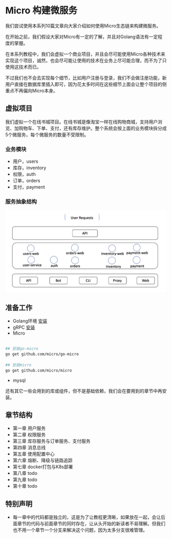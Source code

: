 # Micro 构建微服务

我们尝试使用本系列10篇文章向大家介绍如何使用Micro生态链来构建微服务。

在开始之前，我们假设大家对Micro有一定的了解，并且对Golang语法有一定程度的掌握。

在本系列教程中，我们会虚拟一个商业项目，并且会尽可能使用Micro各种技术来实现这个项目，诚然，也会尽可能让使用的技术在业务上尽可能合理，而不为了只使用这技术而已。

不过我们也不会去实现每个细节，比如用户注册与登录，我们不会做注册功能，新用户直接在数据库里插入即可，因为花太多时间在这些细节上面会让整个项目的侧重点不再偏向Micro本身。

## 虚拟项目

我们虚拟一个在线书城项目。在线书城是像淘宝一样在线购物商城，支持用户浏览、加购物车、下单、支付，还有库存维护。整个系统会按上面的业务模块拆分成5个微服务，每个微服务的数量不受限制。

### 业务模块

- 用户，users
- 库存，inventory
- 权限，auth
- 订单，orders
- 支付，payment

### 服务抽象结构

![](./docs/design.png)

## 准备工作

- Golang环境 [安装](https://golang.google.cn/)
- gRPC [安装](https://grpc.io/docs/quickstart/go.html)
- Micro

```bash

## 安装go-micro
go get github.com/micro/go-micro

## 安装micro
go get github.com/micro/micro

```
- mysql


还有其它一些会用到的库或组件，但不是基础依赖，我们会在要用到的章节中再安装。

## 章节结构

- 第一章 用户服务
- 第二章 权限服务
- 第三章 库存服务与订单服务、支付服务
- 第四章 消息总线
- 第五章 使用配置中心
- 第六章 熔断、降级与链路追踪
- 第七章 docker打包与K8s部署
- 第八章 todo
- 第九章 todo
- 第十章 todo

## 特别声明

- 每一章中的代码都是独立的，这是为了让教程更清晰，如果放在一起，会让后面章节的代码与前面章节的同时存在，让从头开始的新读者不易理解。但我们也不用一个章节一个分支来解决这个问题，因为太多分支很难管理。
